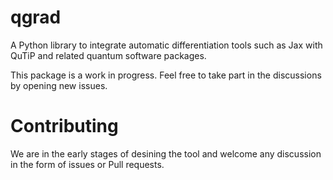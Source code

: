 # qgrad

A Python library to integrate automatic differentiation tools such as Jax with QuTiP and related quantum software packages.

This package is a work in progress. Feel free to take part in the discussions by opening new issues.

# Contributing
We are in the early stages of desining the tool and welcome any discussion in the form of issues or Pull requests. 

